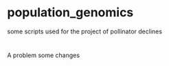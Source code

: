# population_genomics
some scripts used for the project of pollinator declines

#
A problem
some changes
